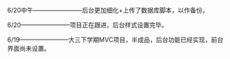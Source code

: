 
6/20中午————————后台更加细化+上传了数据库脚本，以作备份。

6/20————————项目正在跟进，后台样式设置完毕。

6/19————————大三下学期MVC项目，半成品，后台功能已经实现，前台界面尚未设置。


